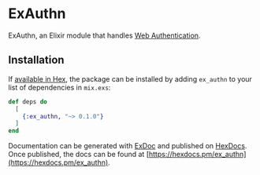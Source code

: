 # ExAuthn

ExAuthn, an Elixir module that handles [Web Authentication](https://www.w3.org/TR/webauthn/).

## Installation

If [available in Hex](https://hex.pm/docs/publish), the package can be installed
by adding `ex_authn` to your list of dependencies in `mix.exs`:

```elixir
def deps do
  [
    {:ex_authn, "~> 0.1.0"}
  ]
end
```

Documentation can be generated with [ExDoc](https://github.com/elixir-lang/ex_doc)
and published on [HexDocs](https://hexdocs.pm). Once published, the docs can
be found at [https://hexdocs.pm/ex_authn](https://hexdocs.pm/ex_authn).

